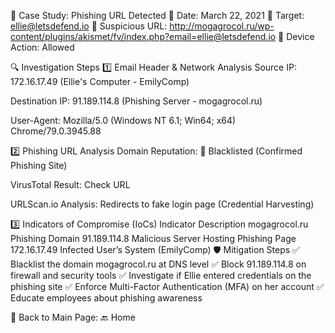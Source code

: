 🚨 Case Study: Phishing URL Detected
📅 Date: March 22, 2021
🎯 Target: ellie@letsdefend.io
🔗 Suspicious URL: http://mogagrocol.ru/wp-content/plugins/akismet/fv/index.php?email=ellie@letsdefend.io
📌 Device Action: Allowed

🔍 Investigation Steps
1️⃣ Email Header & Network Analysis
Source IP: 172.16.17.49 (Ellie's Computer - EmilyComp)

Destination IP: 91.189.114.8 (Phishing Server - mogagrocol.ru)

User-Agent: Mozilla/5.0 (Windows NT 6.1; Win64; x64) Chrome/79.0.3945.88

2️⃣ Phishing URL Analysis
Domain Reputation: 🚨 Blacklisted (Confirmed Phishing Site)

VirusTotal Result: Check URL

URLScan.io Analysis: Redirects to fake login page (Credential Harvesting)

3️⃣ Indicators of Compromise (IoCs)
Indicator	Description
mogagrocol.ru	Phishing Domain
91.189.114.8	Malicious Server Hosting Phishing Page
172.16.17.49	Infected User’s System (EmilyComp)
🛡️ Mitigation Steps
✅ Blacklist the domain mogagrocol.ru at DNS level
✅ Block 91.189.114.8 on firewall and security tools
✅ Investigate if Ellie entered credentials on the phishing site
✅ Enforce Multi-Factor Authentication (MFA) on her account
✅ Educate employees about phishing awareness

📌 Back to Main Page: 🔙 Home

